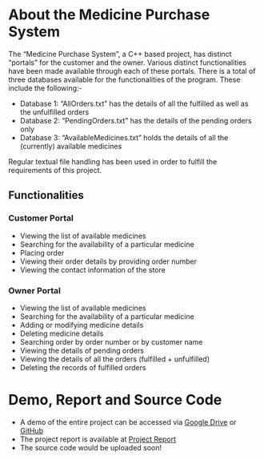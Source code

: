 # About the Medicine Purchase System
The “Medicine Purchase System”, a C++ based project, has distinct “portals” for the customer and the owner. Various distinct functionalities have been made available through each of these portals. There is a total of three databases available for the functionalities of the program. These include the following:-
  * Database 1: “AllOrders.txt” has the details of all the fulfilled as well as the unfulfilled orders
  * Database 2: “PendingOrders.txt” has the details of the pending orders only
  * Database 3: “AvailableMedicines.txt” holds the details of all the (currently) available medicines  

Regular textual file handling has been used in order to fulfill the requirements of this project.

## Functionalities
### Customer Portal
* Viewing the list of available medicines
* Searching for the availability of a particular medicine
* Placing order
* Viewing their order details by providing order number
* Viewing the contact information of the store

### Owner Portal
* Viewing the list of available medicines
* Searching for the availability of a particular medicine
* Adding or modifying medicine details
* Deleting medicine details
* Searching order by order number or by customer name
* Viewing the details of pending orders
* Viewing the details of all the orders (fulfilled + unfulfilled)
* Deleting the records of fulfilled orders

# Demo, Report and Source Code
* A demo of the entire project can be accessed via [Google Drive](https://drive.google.com/file/d/1uKo6N3YlY4xJMuX7z9aRhPzfyyUbsGim/view?usp=sharing) or [GitHub](https://github.com/Varada-D/Medicine-Purchase-System/blob/main/Medicine%20Purchase%20System%20-%20Demo.zip)
* The project report is available at [Project Report](https://github.com/Varada-D/Medicine-Purchase-System/blob/main/Medicine%20Purchase%20System%20-%20Project%20Report.pdf)
* The source code would be uploaded soon!
